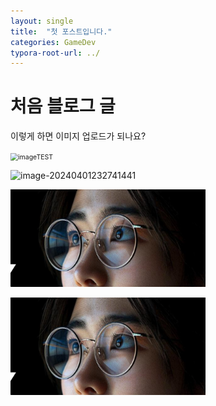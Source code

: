 ```yaml
---
layout: single
title:  "첫 포스트입니다."
categories: GameDev
typora-root-url: ../
---
```


# 처음 블로그 글

이렇게 하면 이미지 업로드가 되나요? 

<img src="C:\study\whoami121212.github.io\images\2024-04-01-first\imageTEST.png" alt="imageTEST" style="zoom:75%;" />



![image-20240401232741441](C:\study\whoami121212.github.io\images\2024-04-01-first\image-20240401232741441.png)

![image-20240401233001298](../images/2024-04-01-first/image-20240401233001298.png)

![image-20240401234046480](/images/2024-04-01-first/image-20240401234046480.png)

